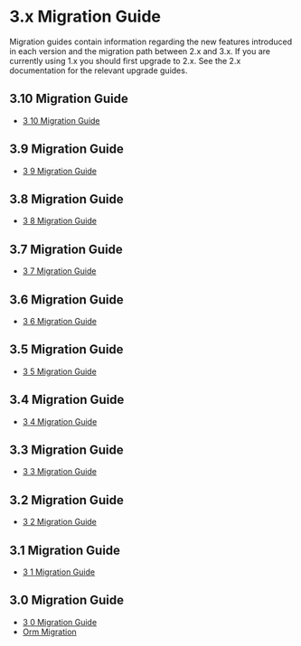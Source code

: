 # 3.x Migration Guide

Migration guides contain information regarding the new features introduced in
each version and the migration path between 2.x and 3.x. If you are currently
using 1.x you should first upgrade to 2.x. See the 2.x documentation for the
relevant upgrade guides.

## 3.10 Migration Guide

- [3 10 Migration Guide](../3-10-migration-guide)

## 3.9 Migration Guide

- [3 9 Migration Guide](../3-9-migration-guide)

## 3.8 Migration Guide

- [3 8 Migration Guide](../3-8-migration-guide)

## 3.7 Migration Guide

- [3 7 Migration Guide](../3-7-migration-guide)

## 3.6 Migration Guide

- [3 6 Migration Guide](../3-6-migration-guide)

## 3.5 Migration Guide

- [3 5 Migration Guide](../3-5-migration-guide)

## 3.4 Migration Guide

- [3 4 Migration Guide](../3-4-migration-guide)

## 3.3 Migration Guide

- [3 3 Migration Guide](../3-3-migration-guide)

## 3.2 Migration Guide

- [3 2 Migration Guide](../3-2-migration-guide)

## 3.1 Migration Guide

- [3 1 Migration Guide](../3-1-migration-guide)

## 3.0 Migration Guide

- [3 0 Migration Guide](../3-0-migration-guide)
- [Orm Migration](../orm-migration)
